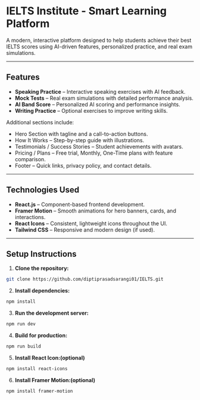 # IELTS Institute - Smart Learning Platform

A modern, interactive platform designed to help students achieve their best IELTS scores using AI-driven features, personalized practice, and real exam simulations.

---

## Features

- **Speaking Practice** – Interactive speaking exercises with AI feedback.  
- **Mock Tests** – Real exam simulations with detailed performance analysis.  
- **AI Band Score** – Personalized AI scoring and performance insights.  
- **Writing Practice** – Optional exercises to improve writing skills.  


Additional sections include:

- Hero Section with tagline and a call-to-action buttons.  
- How It Works – Step-by-step guide with illustrations.  
- Testimonials / Success Stories – Student achievements with avatars.  
- Pricing / Plans – Free trial, Monthly, One-Time plans with feature comparison.  
- Footer – Quick links, privacy policy, and contact details.

---

## Technologies Used

- **React.js** – Component-based frontend development.  
- **Framer Motion** – Smooth animations for hero banners, cards, and interactions.  
- **React Icons** – Consistent, lightweight icons throughout the UI.  
- **Tailwind CSS** – Responsive and modern design (if used).  

---

## Setup Instructions

1. **Clone the repository:**
```bash
git clone https://github.com/diptiprasadsarangi01/IELTS.git
```
2. **Install dependencies:**
```bash
npm install
```
3. **Run the development server:**
```bash
npm run dev
```
4. **Build for production:**
```bash
npm run build
```
5. **Install React Icon:(optional)**
```bash
npm install react-icons
```
6. **Install Framer Motion:(optional)**
```bash
npm install framer-motion

```
